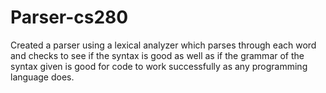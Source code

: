 # Parser-cs280

Created a parser using a lexical analyzer which parses through each word and checks to see if the syntax is good as well as if the grammar of the syntax given is good for code to work successfully as any programming language does.
